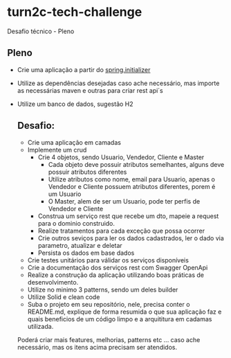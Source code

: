 # turn2c-tech-challenge

Desafio técnico - Pleno
## Pleno
* Crie uma aplicação a partir do <a href="https://start.spring.io/">spring.initializer</a>
* Utilize as dependências desejadas caso ache necessário, mas importe as necessárias maven e outras para criar rest api´s
* Utilize um banco de dados, sugestão H2
  ## Desafio:
    * Crie uma aplicação em camadas
    * Implemente um crud
        * Crie 4 objetos, sendo Usuario, Vendedor, Cliente e Master
            * Cada objeto deve possuir atributos semelhantes, alguns deve possuir atributos diferentes
            * Utilize atributos como nome, email para Usuario, apenas o Vendedor e Cliente possuem atributos diferentes, porem é um Usuario
            * O Master, alem de ser um Usuario, pode ter perfis de Vendedor e Cliente
        * Construa um serviço rest que recebe um dto, mapeie a request para o dominio construido.
        * Realize tratamentos para cada exceção que possa ocorrer
        * Crie outros seviços para ler os dados cadastrados, ler o dado via parametro, atualizar e deletar
        * Persista os dados em base dados
    * Crie testes unitários para válidar os serviços disponíveis
    * Crie a documentação dos serviços rest com Swagger OpenApi
    * Realize a construção da aplicação utilizando boas práticas de desenvolvimento.
    * Utilize no minimo 3 patterns, sendo um deles builder
    * Utilize Solid e clean code
    * Suba o projeto em seu repositório, nele, precisa conter o README.md,
        explique de forma resumida o que sua aplicação faz e quais beneficios de um código limpo e a arquititura em cadamas utilizada.

    Poderá criar mais features, melhorias, patterns etc ... caso ache necessário, mas os itens acima precisam ser atendidos.
